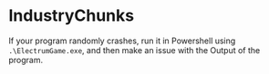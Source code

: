 # IndustryChunks

If your program randomly crashes, run it in Powershell using `.\ElectrumGame.exe`, and then make an issue with the Output of the program.
